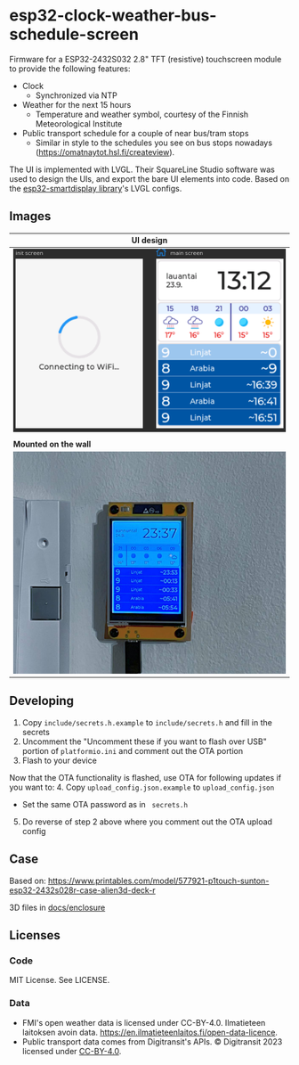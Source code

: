 # esp32-clock-weather-bus-schedule-screen

Firmware for a ESP32-2432S032 2.8" TFT (resistive) touchscreen module to provide the following features:
- Clock
  * Synchronized via NTP
- Weather for the next 15 hours
  * Temperature and weather symbol, courtesy of the Finnish Meteorological Institute
- Public transport schedule for a couple of near bus/tram stops
  * Similar in style to the schedules you see on bus stops nowadays (https://omatnaytot.hsl.fi/createview).

The UI is implemented with LVGL. Their SquareLine Studio software was used to design the UIs, and export the bare UI elements into code. Based on the [esp32-smartdisplay library](https://github.com/rzeldent/esp32-smartdisplay)'s LVGL configs.

## Images

|  **UI design** |
| --- |
|  ![](docs/ui.png)  |
| |
| **Mounted on the wall** |
| ![](docs/on_the_wall.jpg) |



## Developing

1. Copy `include/secrets.h.example` to `include/secrets.h` and fill in the secrets
2. Uncomment the "Uncomment these if you want to flash over USB" portion of `platformio.ini` and comment out the OTA portion
3. Flash to your device

Now that the OTA functionality is flashed, use OTA for following updates if you want to:
4. Copy `upload_config.json.example` to `upload_config.json`
   - Set the same OTA password as in ` secrets.h`
5. Do reverse of step 2 above where you comment out the OTA upload config

## Case

Based on: https://www.printables.com/model/577921-p1touch-sunton-esp32-2432s028r-case-alien3d-deck-r

3D files in [docs/enclosure](./docs/enclosure)

## Licenses

### Code

MIT License. See LICENSE.

### Data

- FMI's open weather data is licensed under CC-BY-4.0. Ilmatieteen laitoksen avoin data. https://en.ilmatieteenlaitos.fi/open-data-licence.
- Public transport data comes from Digitransit's APIs. © Digitransit 2023 licensed under [CC-BY-4.0](https://creativecommons.org/licenses/by/4.0/).

